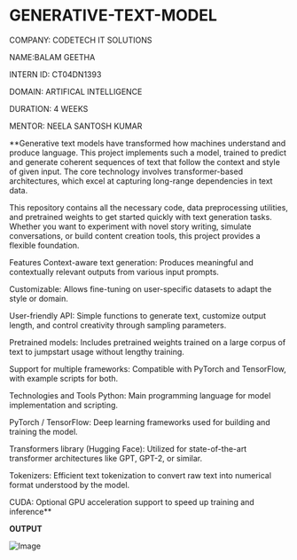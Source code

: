 # GENERATIVE-TEXT-MODEL

COMPANY: CODETECH IT SOLUTIONS

NAME:BALAM GEETHA

INTERN ID: CT04DN1393

DOMAIN: ARTIFICAL INTELLIGENCE

DURATION: 4 WEEKS

MENTOR: NEELA SANTOSH KUMAR

**Generative text models have transformed how machines understand and produce language. This project implements such a model, trained to predict and generate coherent sequences of text that follow the context and style of given input. The core technology involves transformer-based architectures, which excel at capturing long-range dependencies in text data.

This repository contains all the necessary code, data preprocessing utilities, and pretrained weights to get started quickly with text generation tasks. Whether you want to experiment with novel story writing, simulate conversations, or build content creation tools, this project provides a flexible foundation.

Features
Context-aware text generation: Produces meaningful and contextually relevant outputs from various input prompts.

Customizable: Allows fine-tuning on user-specific datasets to adapt the style or domain.

User-friendly API: Simple functions to generate text, customize output length, and control creativity through sampling parameters.

Pretrained models: Includes pretrained weights trained on a large corpus of text to jumpstart usage without lengthy training.

Support for multiple frameworks: Compatible with PyTorch and TensorFlow, with example scripts for both.

Technologies and Tools
Python: Main programming language for model implementation and scripting.

PyTorch / TensorFlow: Deep learning frameworks used for building and training the model.

Transformers library (Hugging Face): Utilized for state-of-the-art transformer architectures like GPT, GPT-2, or similar.

Tokenizers: Efficient text tokenization to convert raw text into numerical format understood by the model.

CUDA: Optional GPU acceleration support to speed up training and inference**


**OUTPUT**

![Image](https://github.com/user-attachments/assets/b677473e-6eca-489f-a8ca-5e7c328e937d)
